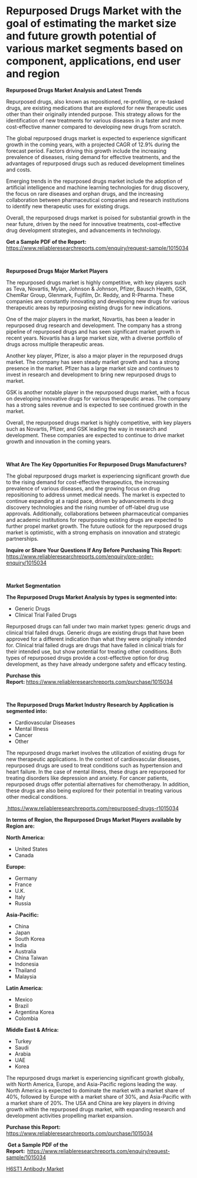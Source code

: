 <p><h1>Repurposed Drugs Market with the goal of estimating the market size and future growth potential of various market segments based on component, applications, end user and region</h1></p><p><strong>Repurposed Drugs Market Analysis and Latest Trends</strong></p>
<p><p>Repurposed drugs, also known as repositioned, re-profiling, or re-tasked drugs, are existing medications that are explored for new therapeutic uses other than their originally intended purpose. This strategy allows for the identification of new treatments for various diseases in a faster and more cost-effective manner compared to developing new drugs from scratch.</p><p>The global repurposed drugs market is expected to experience significant growth in the coming years, with a projected CAGR of 12.9% during the forecast period. Factors driving this growth include the increasing prevalence of diseases, rising demand for effective treatments, and the advantages of repurposed drugs such as reduced development timelines and costs.</p><p>Emerging trends in the repurposed drugs market include the adoption of artificial intelligence and machine learning technologies for drug discovery, the focus on rare diseases and orphan drugs, and the increasing collaboration between pharmaceutical companies and research institutions to identify new therapeutic uses for existing drugs.</p><p>Overall, the repurposed drugs market is poised for substantial growth in the near future, driven by the need for innovative treatments, cost-effective drug development strategies, and advancements in technology.</p></p>
<p><strong>Get a Sample PDF of the Report:&nbsp;</strong> <a href="https://www.reliableresearchreports.com/enquiry/request-sample/1015034">https://www.reliableresearchreports.com/enquiry/request-sample/1015034</a></p>
<p>&nbsp;</p>
<p><strong>Repurposed Drugs Major Market Players</strong></p>
<p><p>The repurposed drugs market is highly competitive, with key players such as Teva, Novartis, Mylan, Johnson & Johnson, Pfizer, Bausch Health, GSK, ChemRar Group, Glenmark, Fujifilm, Dr. Reddy, and R-Pharma. These companies are constantly innovating and developing new drugs for various therapeutic areas by repurposing existing drugs for new indications.</p><p>One of the major players in the market, Novartis, has been a leader in repurposed drug research and development. The company has a strong pipeline of repurposed drugs and has seen significant market growth in recent years. Novartis has a large market size, with a diverse portfolio of drugs across multiple therapeutic areas.</p><p>Another key player, Pfizer, is also a major player in the repurposed drugs market. The company has seen steady market growth and has a strong presence in the market. Pfizer has a large market size and continues to invest in research and development to bring new repurposed drugs to market.</p><p>GSK is another notable player in the repurposed drugs market, with a focus on developing innovative drugs for various therapeutic areas. The company has a strong sales revenue and is expected to see continued growth in the market.</p><p>Overall, the repurposed drugs market is highly competitive, with key players such as Novartis, Pfizer, and GSK leading the way in research and development. These companies are expected to continue to drive market growth and innovation in the coming years.</p></p>
<p>&nbsp;</p>
<p><strong>What Are The Key Opportunities For Repurposed Drugs Manufacturers?</strong></p>
<p><p>The global repurposed drugs market is experiencing significant growth due to the rising demand for cost-effective therapeutics, the increasing prevalence of various diseases, and the growing focus on drug repositioning to address unmet medical needs. The market is expected to continue expanding at a rapid pace, driven by advancements in drug discovery technologies and the rising number of off-label drug use approvals. Additionally, collaborations between pharmaceutical companies and academic institutions for repurposing existing drugs are expected to further propel market growth. The future outlook for the repurposed drugs market is optimistic, with a strong emphasis on innovation and strategic partnerships.</p></p>
<p><strong>Inquire or Share Your Questions If Any Before Purchasing This Report:</strong> <a href="https://www.reliableresearchreports.com/enquiry/pre-order-enquiry/1015034">https://www.reliableresearchreports.com/enquiry/pre-order-enquiry/1015034</a></p>
<p>&nbsp;</p>
<p><strong>Market Segmentation</strong></p>
<p><strong>The Repurposed Drugs Market Analysis by types is segmented into:</strong></p>
<p><ul><li>Generic Drugs</li><li>Clinical Trial Failed Drugs</li></ul></p>
<p><p>Repurposed drugs can fall under two main market types: generic drugs and clinical trial failed drugs. Generic drugs are existing drugs that have been approved for a different indication than what they were originally intended for. Clinical trial failed drugs are drugs that have failed in clinical trials for their intended use, but show potential for treating other conditions. Both types of repurposed drugs provide a cost-effective option for drug development, as they have already undergone safety and efficacy testing.</p></p>
<p><strong>Purchase this Report:&nbsp;</strong><a href="https://www.reliableresearchreports.com/purchase/1015034">https://www.reliableresearchreports.com/purchase/1015034</a></p>
<p>&nbsp;</p>
<p><strong>The Repurposed Drugs Market Industry Research by Application is segmented into:</strong></p>
<p><ul><li>Cardiovascular Diseases</li><li>Mental Illness</li><li>Cancer</li><li>Other</li></ul></p>
<p><p>The repurposed drugs market involves the utilization of existing drugs for new therapeutic applications. In the context of cardiovascular diseases, repurposed drugs are used to treat conditions such as hypertension and heart failure. In the case of mental illness, these drugs are repurposed for treating disorders like depression and anxiety. For cancer patients, repurposed drugs offer potential alternatives for chemotherapy. In addition, these drugs are also being explored for their potential in treating various other medical conditions.</p></p>
<p><a href="https://www.reliableresearchreports.com/repurposed-drugs-r1015034">&nbsp;https://www.reliableresearchreports.com/repurposed-drugs-r1015034</a></p>
<p><strong>In terms of Region, the Repurposed Drugs Market Players available by Region are:</strong></p>
<p>
    <p> <strong> North America: </strong>
        <ul>
            <li>United States</li>
            <li>Canada</li>
        </ul>
        </p> 
    <p> <strong> Europe: </strong>
        <ul>
            <li>Germany</li>
            <li>France</li>
            <li>U.K.</li>
            <li>Italy</li>
            <li>Russia</li>
        </ul>
        </p> 
    <p> <strong> Asia-Pacific: </strong>
        <ul>
            <li>China</li>
            <li>Japan</li>
            <li>South Korea</li>
            <li>India</li>
            <li>Australia</li>
            <li>China Taiwan</li>
            <li>Indonesia</li>
            <li>Thailand</li>
            <li>Malaysia</li>
        </ul>
        </p> 
    <p> <strong> Latin America: </strong>
        <ul>
            <li>Mexico</li>
            <li>Brazil</li>
            <li>Argentina Korea</li>
            <li>Colombia</li>
        </ul>
        </p> 
    <p> <strong> Middle East & Africa: </strong>
        <ul>
            <li>Turkey</li>
            <li>Saudi</li>
            <li>Arabia</li>
            <li>UAE</li>
            <li>Korea</li>
        </ul>
    </p>
    </p>
<p><p>The repurposed drugs market is experiencing significant growth globally, with North America, Europe, and Asia-Pacific regions leading the way. North America is expected to dominate the market with a market share of 40%, followed by Europe with a market share of 30%, and Asia-Pacific with a market share of 20%. The USA and China are key players in driving growth within the repurposed drugs market, with expanding research and development activities propelling market expansion.</p></p>
<p><strong>Purchase this Report: </strong><a href="https://www.reliableresearchreports.com/purchase/1015034">https://www.reliableresearchreports.com/purchase/1015034</a></p>
<p>&nbsp;<strong>Get a Sample PDF of the Report:&nbsp;&nbsp;</strong><a href="https://www.reliableresearchreports.com/enquiry/request-sample/1015034">https://www.reliableresearchreports.com/enquiry/request-sample/1015034</a></p>
<p><strong></strong></p>
<p><p><a href="https://github.com/goodweq44/Market-Research-Report-List-1/blob/main/h6st1-antibody-market.md">H6ST1 Antibody Market</a></p></p>